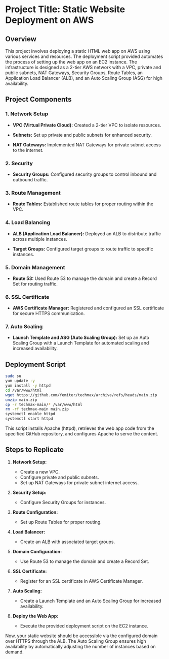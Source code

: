# Project Title: Static Website Deployment on AWS

## Overview

This project involves deploying a static HTML web app on AWS using various services and resources. The deployment script provided automates the process of setting up the web app on an EC2 instance. The infrastructure is designed as a 2-tier AWS network with a VPC, private and public subnets, NAT Gateways, Security Groups, Route Tables, an Application Load Balancer (ALB), and an Auto Scaling Group (ASG) for high availability.

## Project Components

### 1. Network Setup

- **VPC (Virtual Private Cloud):** Created a 2-tier VPC to isolate resources.

- **Subnets:** Set up private and public subnets for enhanced security.

- **NAT Gateways:** Implemented NAT Gateways for private subnet access to the internet.

### 2. Security

- **Security Groups:** Configured security groups to control inbound and outbound traffic.

### 3. Route Management

- **Route Tables:** Established route tables for proper routing within the VPC.

### 4. Load Balancing

- **ALB (Application Load Balancer):** Deployed an ALB to distribute traffic across multiple instances.

- **Target Groups:** Configured target groups to route traffic to specific instances.

### 5. Domain Management

- **Route 53:** Used Route 53 to manage the domain and create a Record Set for routing traffic.

### 6. SSL Certificate

- **AWS Certificate Manager:** Registered and configured an SSL certificate for secure HTTPS communication.

### 7. Auto Scaling

- **Launch Template and ASG (Auto Scaling Group):** Set up an Auto Scaling Group with a Launch Template for automated scaling and increased availability.

## Deployment Script

```bash
sudo su
yum update -y
yum install -y httpd
cd /var/www/html
wget https://github.com/Yemiter/techmax/archive/refs/heads/main.zip
unzip main.zip
cp -r techmax-main/* /var/www/html
rm -rf techmax-main main.zip
systemctl enable httpd
systemctl start httpd
```

This script installs Apache (httpd), retrieves the web app code from the specified GitHub repository, and configures Apache to serve the content.

## Steps to Replicate

1. **Network Setup:**
   - Create a new VPC.
   - Configure private and public subnets.
   - Set up NAT Gateways for private subnet internet access.

2. **Security Setup:**
   - Configure Security Groups for instances.

3. **Route Configuration:**
   - Set up Route Tables for proper routing.

4. **Load Balancer:**
   - Create an ALB with associated target groups.

5. **Domain Configuration:**
   - Use Route 53 to manage the domain and create a Record Set.

6. **SSL Certificate:**
   - Register for an SSL certificate in AWS Certificate Manager.

7. **Auto Scaling:**
   - Create a Launch Template and an Auto Scaling Group for increased availability.

8. **Deploy the Web App:**
   - Execute the provided deployment script on the EC2 instance.

Now, your static website should be accessible via the configured domain over HTTPS through the ALB. The Auto Scaling Group ensures high availability by automatically adjusting the number of instances based on demand.
